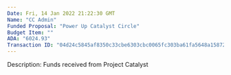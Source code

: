 ```yaml
---
Date: Fri, 14 Jan 2022 21:22:30 GMT
Name: "CC Admin"
Funded Proposal: "Power Up Catalyst Circle"
Budget Item: ""
ADA: "6024.93"
Transaction ID: "04d24c5845af8350c33cbe6303cbc0065fc303ba61fa5648a158721282daa8c3"
---
```

Description: Funds received from Project Catalyst
